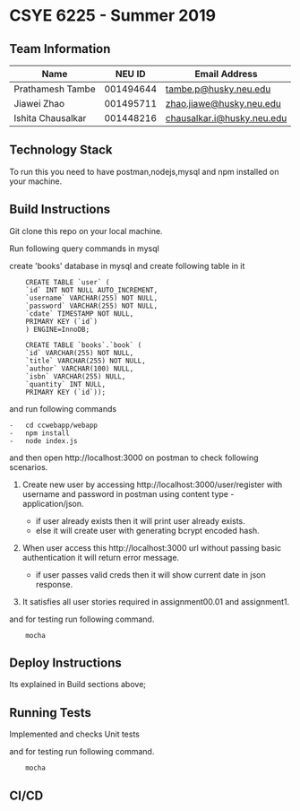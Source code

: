 # CSYE 6225 - Summer 2019

## Team Information

| Name | NEU ID | Email Address |
| --- | --- | --- |
| Prathamesh Tambe  | 001494644 | tambe.p@husky.neu.edu |
| Jiawei Zhao | 001495711 | zhao.jiawe@husky.neu.edu  |
| Ishita Chausalkar | 001448216 | chausalkar.i@husky.neu.edu  |


## Technology Stack

To run this you need to have postman,nodejs,mysql and npm installed on your machine.


## Build Instructions

Git clone this repo on your local machine.

Run following query commands in mysql

create 'books' database in mysql and create following table in it

```
	CREATE TABLE `user` (
	`id` INT NOT NULL AUTO_INCREMENT,
	`username` VARCHAR(255) NOT NULL,
	`password` VARCHAR(255) NOT NULL,
	`cdate` TIMESTAMP NOT NULL,
	PRIMARY KEY (`id`)
	) ENGINE=InnoDB;
```

```
	CREATE TABLE `books`.`book` (
  	`id` VARCHAR(255) NOT NULL,
  	`title` VARCHAR(255) NOT NULL,
  	`author` VARCHAR(100) NULL,
  	`isbn` VARCHAR(255) NULL,
  	`quantity` INT NULL,
  	PRIMARY KEY (`id`));
```

and run following commands 

```
-	cd ccwebapp/webapp
-	npm install
-	node index.js	
```

and then open http://localhost:3000 on postman to check following scenarios.

1. 	Create new user by accessing http://localhost:3000/user/register with username and password in postman using content type - application/json.
	-	if user already exists then it will print user already exists.
	-	else it will create user with generating bcrypt encoded hash.

2.	When user access this http://localhost:3000 url without passing basic authentication it will return error message.
	-	if user passes valid creds then it will show current date in json response.		

3.	It satisfies all user stories required in assignment00.01 and assignment1.


and for testing run following command.

```
	mocha
```


## Deploy Instructions

Its explained in Build sections above;

## Running Tests

Implemented and checks Unit tests 

and for testing run following command.

```
	mocha
```

## CI/CD


